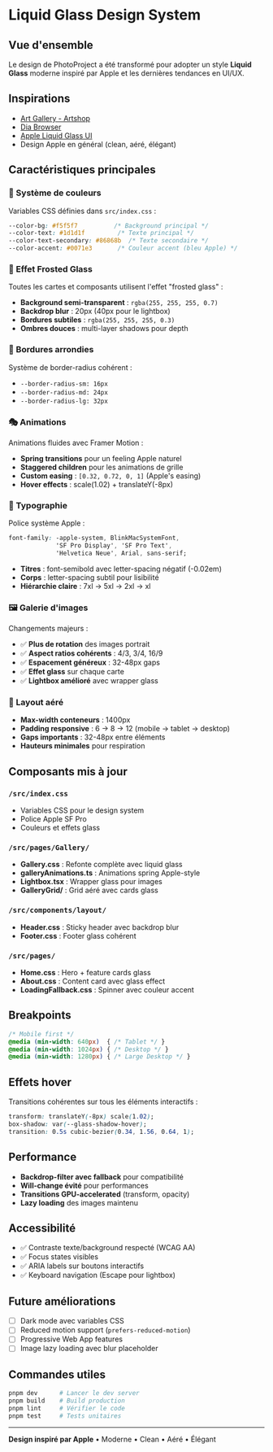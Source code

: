 # Liquid Glass Design System

## Vue d'ensemble

Le design de PhotoProject a été transformé pour adopter un style **Liquid Glass** moderne inspiré par Apple et les dernières tendances en UI/UX.

## Inspirations

- [Art Gallery - Artshop](https://dribbble.com/shots/26394129-Art-Gallery-Artshop)
- [Dia Browser](https://www.diabrowser.com/)
- [Apple Liquid Glass UI](https://dribbble.com/shots/26130788-A-glimpse-of-the-new-Apple-Liquid-Glass-UI-in-iOS-26)
- Design Apple en général (clean, aéré, élégant)

## Caractéristiques principales

### 🎨 Système de couleurs

Variables CSS définies dans `src/index.css` :

```css
--color-bg: #f5f5f7          /* Background principal */
--color-text: #1d1d1f         /* Texte principal */
--color-text-secondary: #86868b  /* Texte secondaire */
--color-accent: #0071e3       /* Couleur accent (bleu Apple) */
```

### 🥃 Effet Frosted Glass

Toutes les cartes et composants utilisent l'effet "frosted glass" :

- **Background semi-transparent** : `rgba(255, 255, 255, 0.7)`
- **Backdrop blur** : 20px (40px pour le lightbox)
- **Bordures subtiles** : `rgba(255, 255, 255, 0.3)`
- **Ombres douces** : multi-layer shadows pour depth

### 📐 Bordures arrondies

Système de border-radius cohérent :

- `--border-radius-sm: 16px`
- `--border-radius-md: 24px`
- `--border-radius-lg: 32px`

### 🎭 Animations

Animations fluides avec Framer Motion :

- **Spring transitions** pour un feeling Apple naturel
- **Staggered children** pour les animations de grille
- **Custom easing** : `[0.32, 0.72, 0, 1]` (Apple's easing)
- **Hover effects** : scale(1.02) + translateY(-8px)

### 📱 Typographie

Police système Apple :

```css
font-family: -apple-system, BlinkMacSystemFont, 
             'SF Pro Display', 'SF Pro Text', 
             'Helvetica Neue', Arial, sans-serif;
```

- **Titres** : font-semibold avec letter-spacing négatif (-0.02em)
- **Corps** : letter-spacing subtil pour lisibilité
- **Hiérarchie claire** : 7xl → 5xl → 2xl → xl

### 🖼️ Galerie d'images

Changements majeurs :

- ✅ **Plus de rotation** des images portrait
- ✅ **Aspect ratios cohérents** : 4/3, 3/4, 16/9
- ✅ **Espacement généreux** : 32-48px gaps
- ✅ **Effet glass** sur chaque carte
- ✅ **Lightbox amélioré** avec wrapper glass

### 🎯 Layout aéré

- **Max-width conteneurs** : 1400px
- **Padding responsive** : 6 → 8 → 12 (mobile → tablet → desktop)
- **Gaps importants** : 32-48px entre éléments
- **Hauteurs minimales** pour respiration

## Composants mis à jour

### `/src/index.css`
- Variables CSS pour le design system
- Police Apple SF Pro
- Couleurs et effets glass

### `/src/pages/Gallery/`
- **Gallery.css** : Refonte complète avec liquid glass
- **galleryAnimations.ts** : Animations spring Apple-style
- **Lightbox.tsx** : Wrapper glass pour images
- **GalleryGrid/** : Grid aéré avec cards glass

### `/src/components/layout/`
- **Header.css** : Sticky header avec backdrop blur
- **Footer.css** : Footer glass cohérent

### `/src/pages/`
- **Home.css** : Hero + feature cards glass
- **About.css** : Content card avec glass effect
- **LoadingFallback.css** : Spinner avec couleur accent

## Breakpoints

```css
/* Mobile first */
@media (min-width: 640px)  { /* Tablet */ }
@media (min-width: 1024px) { /* Desktop */ }
@media (min-width: 1280px) { /* Large Desktop */ }
```

## Effets hover

Transitions cohérentes sur tous les éléments interactifs :

```css
transform: translateY(-8px) scale(1.02);
box-shadow: var(--glass-shadow-hover);
transition: 0.5s cubic-bezier(0.34, 1.56, 0.64, 1);
```

## Performance

- **Backdrop-filter avec fallback** pour compatibilité
- **Will-change évité** pour performances
- **Transitions GPU-accelerated** (transform, opacity)
- **Lazy loading** des images maintenu

## Accessibilité

- ✅ Contraste texte/background respecté (WCAG AA)
- ✅ Focus states visibles
- ✅ ARIA labels sur boutons interactifs
- ✅ Keyboard navigation (Escape pour lightbox)

## Future améliorations

- [ ] Dark mode avec variables CSS
- [ ] Reduced motion support (`prefers-reduced-motion`)
- [ ] Progressive Web App features
- [ ] Image lazy loading avec blur placeholder

## Commandes utiles

```bash
pnpm dev      # Lancer le dev server
pnpm build    # Build production
pnpm lint     # Vérifier le code
pnpm test     # Tests unitaires
```

---

**Design inspiré par Apple** • Moderne • Clean • Aéré • Élégant
